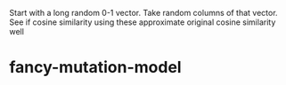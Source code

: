 Start with a long random 0-1 vector. Take random columns of that vector. See if cosine similarity using these approximate original cosine similarity well
# fancy-mutation-model
